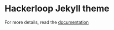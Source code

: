 Hackerloop Jekyll theme
=========================

For more details, read the [documentation](http://jekyllrb.com/)
